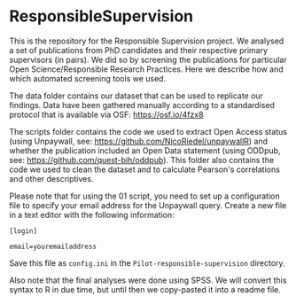 # ResponsibleSupervision

This is the repository for the Responsible Supervision project. We analysed a set of publications from PhD candidates and their respective primary supervisors (in pairs). We did so by screening the publications for particular Open Science/Responsible Research Practices. Here we describe how and which automated screening tools we used.

The data folder contains our dataset that can be used to replicate our findings. Data have been gathered manually according to a standardised protocol that is available via OSF: <https://osf.io/4fzx8>

The scripts folder contains the code we used to extract Open Access status (using Unpaywall, see: <https://github.com/NicoRiedel/unpaywallR>) and whether the publication included an Open Data statement (using ODDpub, see: <https://github.com/quest-bih/oddpub>). This folder also contains the code we used to clean the dataset and to calculate Pearson's correlations and other descriptives.

Please note that for using the 01 script, you need to set up a configuration file to specify your email address for the Unpaywall query. Create a new file in a text editor with the following information:

`[login]`

`email=youremailaddress`

Save this file as `config.ini` in the `Pilot-responsible-supervision` directory.

Also note that the final analyses were done using SPSS. We will convert this syntax to R in due time, but until then we copy-pasted it into a readme file. 
